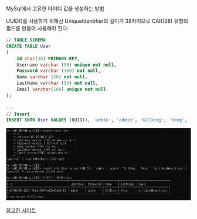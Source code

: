 MySql에서 고유한 아이디 값을 생성하는 방법 

UUID()를 사용하기 위해선 UniqueIdentifier의 길이가 38자이므로 CAR(38) 유형의 필드를 만들어 사용해야 한다.


```SQL
// TABLE SCHEMA
CREATE TABLE User
(
	Id char(38) PRIMARY KEY,
	Username varchar (50) unique not null,
	Password varchar (100) not null,
	Name varchar (50) not null,
	LastName varchar (50) not null,
	Email varchar(100) unique not null
);

---
// Insert
INSERT INTO User VALUES (UUID(), 'admin', 'admin', 'GilDong', 'Hong', 'hgildong@gmail.com');

```

![UUID](./imgs/UUID_Result.png)

[참고한 사이트](https://www.aspsnippets.com/questions/185273/Solved-How-to-use-UniqueIdentifier-data-type-in-MySql-database/)
